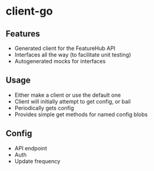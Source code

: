 client-go
=========

Features
--------
* Generated client for the FeatureHub API
* Interfaces all the way (to facilitate unit testing)
* Autogenerated mocks for interfaces

Usage
-----
* Either make a client or use the default one
* Client will initially attempt to get config, or bail
* Periodically gets config
* Provides simple get methods for named config blobs

Config
------
* API endpoint
* Auth
* Update frequency
